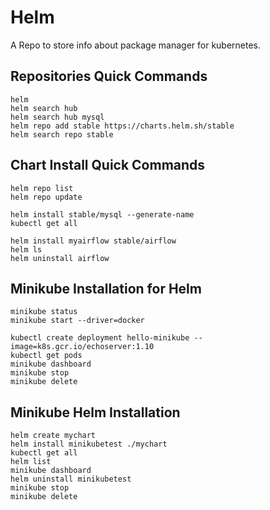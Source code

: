 # Helm
A Repo to store info about package manager for kubernetes.

## Repositories Quick Commands
```
helm
helm search hub
helm search hub mysql
helm repo add stable https://charts.helm.sh/stable
helm search repo stable

```

## Chart Install Quick Commands
```
helm repo list
helm repo update

helm install stable/mysql --generate-name
kubectl get all

helm install myairflow stable/airflow
helm ls
helm uninstall airflow

```

## Minikube Installation for Helm
```
minikube status
minikube start --driver=docker

kubectl create deployment hello-minikube --image=k8s.gcr.io/echoserver:1.10
kubectl get pods
minikube dashboard
minikube stop
minikube delete

```

## Minikube Helm Installation
```
helm create mychart
helm install minikubetest ./mychart
kubectl get all
helm list
minikube dashboard
helm uninstall minikubetest
minikube stop
minikube delete

```
